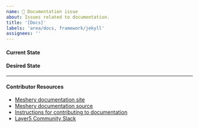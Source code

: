 ```yaml
---
name: 📄 Documentation issue
about: Issues related to documentation.
title: '[Docs]'
labels: 'area/docs, framework/jekyll'
assignees: ''
---
```

#### Current State

#### Desired State

---

#### Contributor Resources

- [Meshery documentation site](https://docs.meshery.io/)
- [Meshery documentation source](https://github.com/meshery/meshery/tree/master/docs)
- [Instructions for contributing to documentation](https://github.com/meshery/meshery/blob/master/CONTRIBUTING.md#documentation-contribution-flow)
- [Layer5 Community Slack](http://slack.layer5.io)
